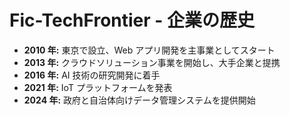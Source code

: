# Fic-TechFrontier - 企業の歴史

- **2010 年:** 東京で設立、Web アプリ開発を主事業としてスタート
- **2013 年:** クラウドソリューション事業を開始し、大手企業と提携
- **2016 年:** AI 技術の研究開発に着手
- **2021 年:** IoT プラットフォームを発表
- **2024 年:** 政府と自治体向けデータ管理システムを提供開始
